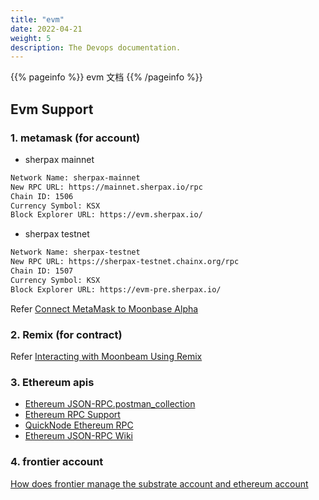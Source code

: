 ```yaml
---
title: "evm"
date: 2022-04-21
weight: 5
description: The Devops documentation.
---
```


{{% pageinfo %}}
evm 文档
{{% /pageinfo %}}

## Evm Support

### 1. metamask (for account)

- sherpax mainnet
```txt
Network Name: sherpax-mainnet
New RPC URL: https://mainnet.sherpax.io/rpc
Chain ID: 1506
Currency Symbol: KSX
Block Explorer URL: https://evm.sherpax.io/
```

- sherpax testnet
```txt
Network Name: sherpax-testnet
New RPC URL: https://sherpax-testnet.chainx.org/rpc
Chain ID: 1507
Currency Symbol: KSX
Block Explorer URL: https://evm-pre.sherpax.io/
```

Refer [Connect MetaMask to Moonbase Alpha](https://docs.moonbeam.network/getting-started/moonbase/metamask/)

### 2. Remix (for contract)

Refer [Interacting with Moonbeam Using Remix](https://docs.moonbeam.network/getting-started/local-node/using-remix/)

### 3. Ethereum apis
- [Ethereum JSON-RPC.postman_collection](./develop_docs/Ethereum-JSON-RPC.postman_collection.json)
- [Ethereum RPC Support](https://github.com/PureStake/moonbeam-docs-cn/blob/master/builders/get-started/eth-compare/rpc-support.md)
- [QuickNode Ethereum RPC](https://www.quicknode.com/docs)
- [Ethereum JSON-RPC Wiki](https://eth.wiki/json-rpc/API#)

### 4. frontier account
[How does frontier manage the substrate account and ethereum account](https://github.com/chainx-org/chainx-technical-archive/blob/main/ZhaoJianBing/substrate_account_and_ethereum_account.md)
